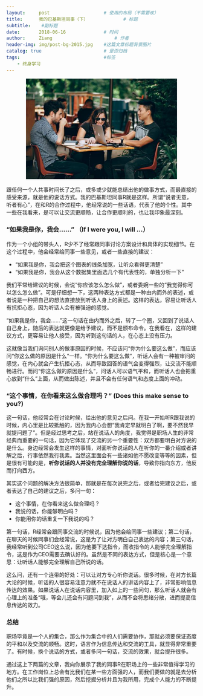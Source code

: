 ```yaml
---
layout:     post   				    # 使用的布局（不需要改）
title:      我的巴基斯坦同事（下） 			# 标题 
subtitle:    #副标题
date:       2018-06-16 				# 时间
author:     Ziang 						# 作者
header-img: img/post-bg-2015.jpg 	#这篇文章标题背景图片
catalog: true 						# 是否归档
tags:								#标签
    - 终身学习
---
```


<p align="center">
    <img src="/img/我的巴基斯坦同事（下）/1.jpg" alt="drawing" width="400"/>
</p>

跟任何一个人共事时间长了之后，或多或少就能总结出他的做事方式，而最直接的感受来源，就是他的说话方式。我的巴基斯坦同事R就是这样。所谓“说者无意，听者有心”，在和R的合作过程中，他经常说的一些话语，代表了他的个性。其中一些在我看来，是可以让交流更顺畅，让合作更顺利的，也让我印象最深刻。

### “如果我是你，我会......” （If I were you, I will ...）

作为一个小组的带头人，R少不了经常跟同事讨论方案设计和具体的实现细节。在这个过程中，他会经常给同事一些意见，或者一些直接的建议：
- “如果我是你，我会把这个图表的线条加宽，让听众看得更清楚”
- “如果我是你，我会从这个数据集里面选几个有代表性的，单独分析一下”

我们平常给建议的时候，会说“你应该怎么怎么做”，或者委婉一些的“我觉得你可以怎么怎么做”。可是仔细想一下，这两种表达方式都是一种由内而外的表述，或者说是一种把自己的想法直接放到听话人身上的表述。这样的表达，容易让听话人有抗拒心态，因为听话人会有被强迫的感觉。

“如果我是你，我会......”这一句话在由内而外之后，转了一个圈，又回到了说话人自己身上，随后的表达就更像是给予建议，而不是颁布命令。在我看在，这样的建议方式，更容易让他人接受，因为听到这句话的人，在心态上没有压力。

这就像当我们询问别人的做事原因的时候，不应该问“你为什么要这么做”，而应该问“你这么做的原因是什么”一样。“你为什么要这么做”，听话人会有一种被审问的感觉，在内心就会产生抗拒心态，从而导致回答的语气会变得强烈，让交流不能顺畅进行。而问“你这么做的原因是什么”，问话人可以语气平和，而听话人也会把重心放到“什么”上面，从而做出陈述，并且不会有任何语气和态度上面的冲动。

### “这个事情，在你看来这么做合理吗？” (Does this make sense to you?)

这一句话，他经常会在讨论时候，给出他的意见之后问。在我一开始听R跟我说的时候，内心里是比较抵触的，因为我内心会想“我肯定早就明白了啊，要不然我早就提问题了”。但是经过思考之后，站在说话人的角度，我觉得是职场人生的非常经典而重要的一句话，因为它体现了交流的另一个重要性：双方都要明白对方说的是什么。身边经常会发生这样的事情，对面听你说话的人在听你的一番介绍或者讲解之后，行事依然我行我素。当然这里面会有一些诸如他不愿改变等等的因素，但是很有可能的是，__听你说话的人并没有完全理解你说的话__，导致你指向东方，他反而打向西方。

其实这个问题的解决方法很简单，那就是在每次说完之后，或者给完建议之后，或者表达了自己的建议之后，多问一句：
- 这个事情，在你看来这么做合理吗？
- 我说的话，你能够明白吗？
- 你能用你的话重复一下我说的吗？

第一句话，R经常会跟同事交流的时候说，因为他会给同事一些建议；第二句话，在聊天的时候同事们会经常说，这是为了让对方明白自己表达的内容；第三句话，我经常听到公司CEO这么说，因为他要下达指令，而收指令的人能够完全理解指令，这是作为CEO需要去确认好的。虽然是不同的表达方式，但是核心是一个意思：让听话人能够完全理解自己所说的话。

这么问，还有一个连带的好处：可以让对方专心听你说话。很多时候，在对方长篇大论的时候，听话的人很容易注意力就不在说话人的讲话内容上了，非常影响信息传达的效果。如果说话人在说话内容里，加入如上的一些问句，那么听话人就会有心理上的准备“哦，等会儿还会有问题问到我”，从而不会将思绪分散，进而提高信息传达的效力。

### 总结

职场毕竟是一个人的集合，那么作为集合中的人们需要协作，那就必须要保证态度的平和以及交流的顺畅。这时，语言作为信息传达和交流的工具，就显得非常重要了。有时候，换个说话的方式，或者多问一句话，交流的效果，就会提升很多。

通过这上下两篇的文章，我向你展示了我的同事R在职场上的一些非常值得学习的地方。在工作岗位上总会有比我们在某一些方面强的人，而我们要做的就是去分析他们之所以比我们强的原因，然后挖掘分析并且为我所用，完成个人能力的不断提升。
